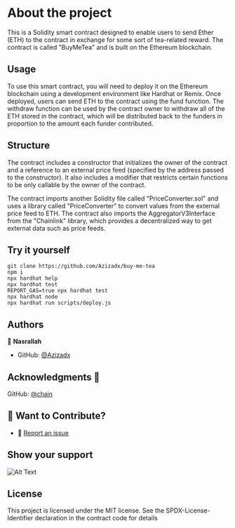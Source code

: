 # About the project

This is a Solidity smart contract designed to enable users to send Ether (ETH) to the contract in exchange for some sort of tea-related reward. The contract is called "BuyMeTea" and is built on the Ethereum blockchain.

## Usage
To use this smart contract, you will need to deploy it on the Ethereum blockchain using a development environment like Hardhat or Remix. Once deployed, users can send ETH to the contract using the fund function. The withdraw function can be used by the contract owner to withdraw all of the ETH stored in the contract, which will be distributed back to the funders in proportion to the amount each funder contributed.

## Structure
The contract includes a constructor that initializes the owner of the contract and a reference to an external price feed (specified by the address passed to the constructor). It also includes a modifier that restricts certain functions to be only callable by the owner of the contract.

The contract imports another Solidity file called "PriceConverter.sol" and uses a library called "PriceConverter" to convert values from the external price feed to ETH. The contract also imports the AggregatorV3Interface from the "Chainlink" library, which provides a decentralized way to get external data such as price feeds.


## Try it yourself

```shell
git clone https://github.com/Azizadx/buy-me-tea
npm i
npx hardhat help
npx hardhat test
REPORT_GAS=true npx hardhat test
npx hardhat node
npx hardhat run scripts/deploy.js
```

## Authors

👤 **Nasrallah**

- GitHub: [@Azizadx](https://github.com/Azizadx)

## Acknowledgments 🙏

GitHub: [@chain](https://github.com/smartcontractkit)

## 🙌 Want to Contribute?

* 🐛 [Report an issue](../../issues/)


## Show your support
![Alt Text](https://media.giphy.com/media/GTO6zNnYr5Wv0p8gAT/giphy.gif)

## License
This project is licensed under the MIT license. See the SPDX-License-Identifier declaration in the contract code for details
